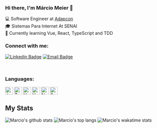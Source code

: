 ### Hi there, I'm Márcio Meier 👋

💻 Software Engineer at [Adapcon](https://github.com/adapcon-team/)<br>
🎓 Sistemas Para Internet At SENAI<br>
🌱 Currently learning Vue, React, TypeScript and TDD<br>

### Connect with me:

[![Linkedin Badge](https://img.shields.io/badge/-LinkedIn-blue?style=flat-square&logo=Linkedin&logoColor=white&link=https://www.linkedin.com/in/márcio-meier-6328aa152/?locale=en_US)](https://www.linkedin.com/in/márcio-meier-6328aa152/?locale=en_US)
[![Email Badge](https://img.shields.io/badge/-Gmail-EEE?style=flat-square&logo=Gmail&link=marciohmeier97@gmail.com)](mailto:marciohmeier97@gmail.com)

<br>

### Languages:
[]()
<img src="https://img.shields.io/badge/JavaScript-2E2F30?logo=javascript&logoColor=F7DF1E" alt="JavaScript logo" title="JavaScript" height="25" />
<img src="https://img.shields.io/badge/TypeScript-2E2F30?logo=typescript&logoColor=3178C6" alt="TypeScript logo" title="TypeScript" height="25" />
<img src="https://img.shields.io/badge/Vue.js-2E2F30?logo=vue.js&logoColor=4FC08D" alt="Vue.js logo" title="Vue.js" height="25" />
<img src="https://img.shields.io/badge/React-2E2F30?logo=react&logoColor=61dafb" alt="Vue.js logo" title="Vue.js" height="25" />
<img src="https://img.shields.io/badge/Node.js-2E2F30?logo=node.js&logoColor=339933" alt="Node.js logo" title="Node.js" height="25" />
<img src="https://img.shields.io/badge/Serverless-2E2F30?logo=serverless" alt="Serverless logo" title="Serverless" height="25" />

## My Stats

![Marcio's github stats](https://github-readme-stats.vercel.app/api?username=marciomeier&count_private=true&show_icons=true&custom_title=Github%20Status&theme=dracula)
![Marcio's top langs](https://github-readme-stats.vercel.app/api/top-langs/?username=marciomeier&layout=compact&hide_border=true&theme=dracula)
![Marcio's wakatime stats](https://github-readme-stats-taupe-two.vercel.app/api/wakatime?username=marciomeier&hide_border=true&theme=dracula&langs_count=5)